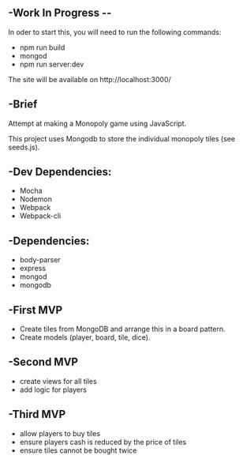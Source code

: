 -Work In Progress --
-

In oder to start this, you will need to run the following commands:

- npm run build
- mongod
- npm run server:dev

The site will be available on http://localhost:3000/

-Brief
-
Attempt at making a Monopoly game using JavaScript.

This project uses Mongodb to store the individual monopoly tiles (see seeds.js).

-Dev Dependencies:
-
- Mocha
- Nodemon
- Webpack
- Webpack-cli

-Dependencies:
-
- body-parser
- express
- mongod
- mongodb


-First MVP
-
- Create tiles from MongoDB and arrange this in a board pattern.
- Create models (player, board, tile, dice).

-Second MVP
-
- create views for all tiles
- add logic for players

-Third MVP
-
- allow players to buy tiles
- ensure players cash is reduced by the price of tiles
- ensure tiles cannot be bought twice



